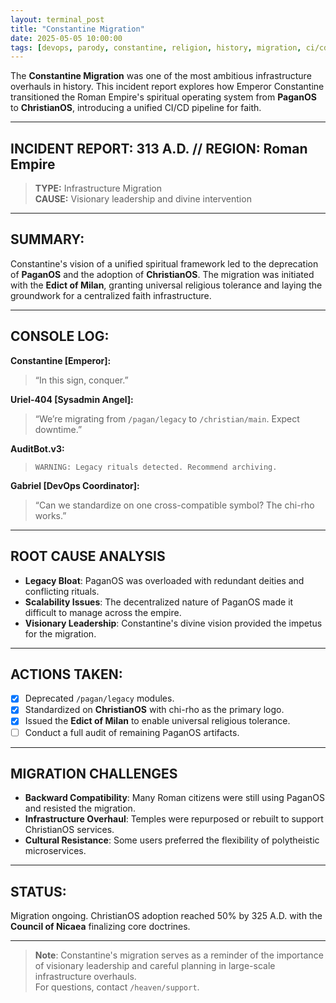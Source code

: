 ```yaml
---
layout: terminal_post
title: "Constantine Migration"
date: 2025-05-05 10:00:00
tags: [devops, parody, constantine, religion, history, migration, ci/cd]
---
```


The **Constantine Migration** was one of the most ambitious infrastructure overhauls in history. This incident report explores how Emperor Constantine transitioned the Roman Empire's spiritual operating system from **PaganOS** to **ChristianOS**, introducing a unified CI/CD pipeline for faith.

---

## **INCIDENT REPORT: 313 A.D. // REGION: Roman Empire**

> **TYPE:** Infrastructure Migration  
> **CAUSE:** Visionary leadership and divine intervention  

---

## **SUMMARY:**  
Constantine's vision of a unified spiritual framework led to the deprecation of **PaganOS** and the adoption of **ChristianOS**. The migration was initiated with the **Edict of Milan**, granting universal religious tolerance and laying the groundwork for a centralized faith infrastructure.

---

## **CONSOLE LOG:**  
**Constantine [Emperor]:**  
> “In this sign, conquer.”  

**Uriel-404 [Sysadmin Angel]:**  
> “We’re migrating from `/pagan/legacy` to `/christian/main`. Expect downtime.”  

**AuditBot.v3:**  
> `WARNING: Legacy rituals detected. Recommend archiving.`  

**Gabriel [DevOps Coordinator]:**  
> “Can we standardize on one cross-compatible symbol? The chi-rho works.”  

---

## **ROOT CAUSE ANALYSIS**

- **Legacy Bloat**: PaganOS was overloaded with redundant deities and conflicting rituals.  
- **Scalability Issues**: The decentralized nature of PaganOS made it difficult to manage across the empire.  
- **Visionary Leadership**: Constantine's divine vision provided the impetus for the migration.  

---

## **ACTIONS TAKEN:**  
- [x] Deprecated `/pagan/legacy` modules.  
- [x] Standardized on **ChristianOS** with chi-rho as the primary logo.  
- [x] Issued the **Edict of Milan** to enable universal religious tolerance.  
- [ ] Conduct a full audit of remaining PaganOS artifacts.  

---

## **MIGRATION CHALLENGES**

- **Backward Compatibility**: Many Roman citizens were still using PaganOS and resisted the migration.  
- **Infrastructure Overhaul**: Temples were repurposed or rebuilt to support ChristianOS services.  
- **Cultural Resistance**: Some users preferred the flexibility of polytheistic microservices.  

---

## **STATUS:**  
Migration ongoing. ChristianOS adoption reached 50% by 325 A.D. with the **Council of Nicaea** finalizing core doctrines.

---

> **Note**: Constantine's migration serves as a reminder of the importance of visionary leadership and careful planning in large-scale infrastructure overhauls.  
> For questions, contact `/heaven/support`.